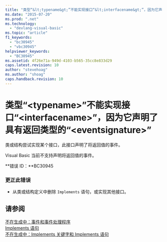 ```yaml
---
title: "类型“&lt;typename&gt;”不能实现接口“&lt;interfacename&gt;”，因为它声明了具有返回类型的“&lt;eventsignature&gt;” | Microsoft Docs"
ms.date: "2015-07-20"
ms.prod: ".net"
ms.technology: 
  - "devlang-visual-basic"
ms.topic: "article"
f1_keywords: 
  - "bc30945"
  - "vbc30945"
helpviewer_keywords: 
  - "BC30945"
ms.assetid: 4f26e71a-949d-4103-b565-35cc8e833d29
caps.latest.revision: 10
author: "stevehoag"
ms.author: "shoag"
caps.handback.revision: 10
---
```

# 类型“&lt;typename&gt;”不能实现接口“&lt;interfacename&gt;”，因为它声明了具有返回类型的“&lt;eventsignature&gt;”
类或结构尝试实现某个接口，此接口声明了将返回值的事件。  
  
 Visual Basic 当前不支持声明将返回值的事件。  
  
 **错误 ID：**BC30945  
  
### 更正此错误  
  
-   从类或结构定义中删除 `Implements` 语句，或实现其他接口。  
  
## 请参阅  
 [不在生成中：事件和事件处理程序](http://msdn.microsoft.com/zh-cn/95074a0d-1cbc-4221-a95a-964185c7f962)   
 [Implements 语句](../../visual-basic/language-reference/statements/implements-statement.md)   
 [不在生成中：Implements 关键字和 Implements 语句](http://msdn.microsoft.com/zh-cn/b96560f7-6413-480f-a1e2-f80253bab5be)